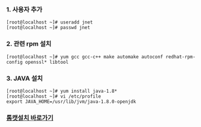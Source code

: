 ### 1. 사용자 추가
```console
[root@localhost ~]# useradd jnet
[root@localhost ~]# passwd jnet
```
### 2. 관련 rpm 설치
```console
[root@localhost ~]# yum gcc gcc-c++ make automake autoconf redhat-rpm-config openssl* libtool
```
### 3. JAVA 설치
```console
[root@localhost ~]# yum install java-1.8*
[root@localhost ~]# vi /etc/profile
export JAVA_HOME=/usr/lib/jvm/java-1.8.0-openjdk
```

### [톰캣설치 바로가기](https://github.com/Jaewon-An/Server/blob/main/01_tomcat_install.md)
